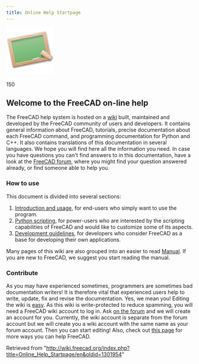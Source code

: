 ```yaml
---
title: Online Help Startpage
---
```


![150](/src/assets/images/Crystal_Clear_app_tutorials.png)

150

## Welcome to the FreeCAD on-line help

The FreeCAD help system is hosted on a [wiki](http://wiki.freecad.org) built, maintained and developed by the FreeCAD community of users and developers. It contains general information about FreeCAD, tutorials, precise documentation about each FreeCAD command, and programming documentation for Python and C++. It also contains translations of this documentation in several languages. We hope you will find here all the information you need. In case you have questions you can't find answers to in this documentation, have a look at the [FreeCAD forum](http://forum.freecadweb.org/index.php), where you might find your question answered already, or find someone able to help you.

### How to use

This document is divided into several sections:

1. [Introduction and usage](/User_hub "User hub"), for end-users who simply want to use the program.
2. [Python scripting](/Power_users_hub "Power users hub"), for power-users who are interested by the scripting capabilities of FreeCAD and would like to customize some of its aspects.
3. [Development guidelines](/Developer_hub "Developer hub"), for developers who consider FreeCAD as a base for developing their own applications.

Many pages of this wiki are also grouped into an easier to read [Manual](/Manual "Manual"). If you are new to FreeCAD, we suggest you start reading the manual.

### Contribute

As you may have experienced sometimes, programmers are sometimes bad documentation writers! It is therefore vital that experienced users help to write, update, fix and revise the documentation. Yes, we mean you! Editing the wiki is [easy](https://www.mediawiki.org/wiki/Help:Formatting). As this wiki is write-protected to reduce spamming, you will need a FreeCAD wiki account to log in. Ask [on the forum](https://forum.freecad.org/viewtopic.php?t=6830) and we will create an account for you. Currently, the wiki account is separate from the forum account but we will create you a wiki account with the same name as your forum account. Then you can start editing! Also, check out [this page](http://www.freecadweb.org/wiki/index.php?title=Help_FreeCAD) for more ways you can help FreeCAD.

Retrieved from "<http://wiki.freecad.org/index.php?title=Online_Help_Startpage/en&oldid=1301954>"
